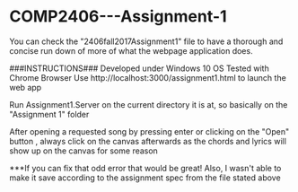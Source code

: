 # COMP2406---Assignment-1

You can check the "2406fall2017Assignment1" file to have a thorough and concise run down of more of what the webpage application does.

###INSTRUCTIONS###
Developed under Windows 10 OS
Tested with Chrome Browser
Use http://localhost:3000/assignment1.html to launch the web app


Run Assignment1.Server on the current directory it is at, so basically on the "Assignment 1" folder

After opening a requested song by pressing enter or clicking on the "Open" button , always click on the 
canvas afterwards as the chords and lyrics will show up on the canvas for some reason

***If you can fix that odd error that would be great! Also, I wasn't able to make it save according to the assignment spec from the file stated above
